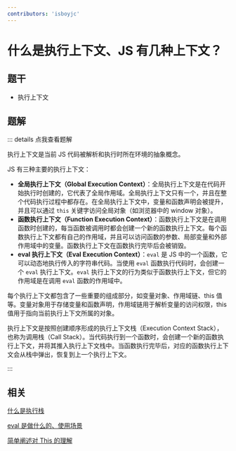 ```yaml
---
contributors: 'isboyjc'
---
```


# 什么是执行上下文、JS 有几种上下文？


## 题干

- 执行上下文



## 题解

::: details 点我查看题解

执行上下文是当前 JS 代码被解析和执行时所在环境的抽象概念。

JS 有三种主要的执行上下文：

- **全局执行上下文（Global Execution Context）**：全局执行上下文是在代码开始执行时创建的，它代表了全局作用域。全局执行上下文只有一个，并且在整个代码执行过程中都存在。在全局执行上下文中，变量和函数声明会被提升，并且可以通过 `this` 关键字访问全局对象（如浏览器中的 window 对象）。
- **函数执行上下文（Function Execution Context）**：函数执行上下文是在调用函数时创建的，每当函数被调用时都会创建一个新的函数执行上下文。每个函数执行上下文都有自己的作用域，并且可以访问函数的参数、局部变量和外部作用域中的变量。函数执行上下文在函数执行完毕后会被销毁。
- **eval 执行上下文（Eval Execution Context）**：`eval` 是 JS 中的一个函数，它可以动态地执行传入的字符串代码。当使用 `eval` 函数执行代码时，会创建一个 `eval` 执行上下文。`eval` 执行上下文的行为类似于函数执行上下文，但它的作用域是在调用 `eval` 函数的作用域中。

每个执行上下文都包含了一些重要的组成部分，如变量对象、作用域链、this 值等。变量对象用于存储变量和函数声明，作用域链用于解析变量的访问权限，this 值用于指向当前执行上下文所属的对象。

执行上下文是按照创建顺序形成的执行上下文栈（Execution Context Stack），也称为调用栈（Call Stack）。当代码执行到一个函数时，会创建一个新的函数执行上下文，并将其推入执行上下文栈中。当函数执行完毕后，对应的函数执行上下文会从栈中弹出，恢复到上一个执行上下文。

:::



## 相关

[什么是执行栈](../100eventloop/100005_what_is_execution_stack.md)

[eval 是做什么的、使用场景](../120other/120110_eval.md)

[简单阐述对 This 的理解](../080this/080010_this.md)
